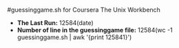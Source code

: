 #guessinggame.sh for Coursera The Unix Workbench
* **The Last Run:** 12584(date) 
* **Number of line in the guessinggame file:** 12584(wc -1 guessinggame.sh | awk '{print 125841}') 
